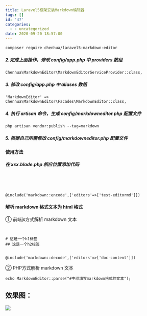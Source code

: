 ```yaml
---
title: Laravel5框架安装Markdown编辑器
tags: []
id: '47'
categories:
  - - uncategorized
date: 2020-09-20 18:57:00
---
```


`composer require chenhua/laravel5-markdown-editor`

##### 2.完成上面操作，修改 config/app.php 中 providers 数组

`Chenhua\MarkdownEditor\MarkdownEditorServiceProvider::class,`

##### 3\. 修改 config/app.php 中 aliases 数组

`'MarkdownEditor' => Chenhua\MarkdownEditor\Facades\MarkdownEditor::class,`

##### 4\. 执行 artisan 命令，生成 config/markdowneditor.php 配置文件

`php artisan vendor:publish --tag=markdown`

##### 5\. 根据自己所需修改 config/markdowneditor.php 配置文件

#### 使用方法

##### 在 xxx.blade.php 相应位置添加代码

```

    


@include('markdown::encode',['editors'=>['test-editormd']])
```

#### 解析 markdown 格式文本为 html 格式

① 前端js方式解析 markdown 文本

```

    
# 这是一个h1标签
## 这是一个h2标签
    

@include('markdown::decode',['editors'=>['doc-content']])
```

② PHP方式解析 markdown 文本

```
echo MarkdownEditor::parse("#中间填写markdown格式的文本");
```

## 效果图：

![](http://blog.gaobinzhan.com/uploads/article/20190106/2dee9273094eaabd676948a333cfbada.png)